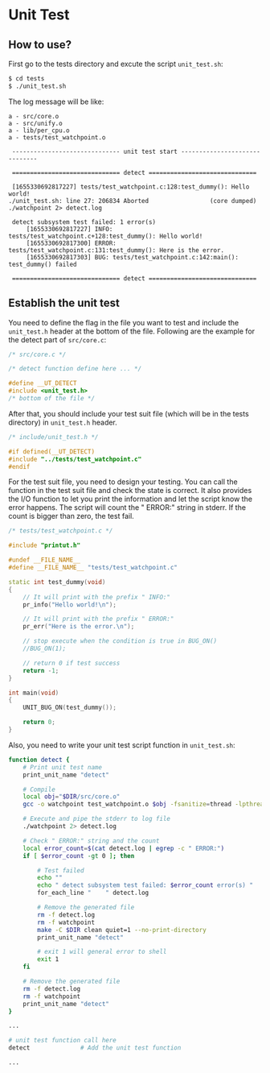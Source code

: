 # Unit Test

## How to use?

First go to the tests directory and excute the script `unit_test.sh`:
```bash
$ cd tests
$ ./unit_test.sh
```

The log message will be like:

```log
a - src/core.o
a - src/unify.o
a - lib/per_cpu.o
a - tests/test_watchpoint.o

 ------------------------------ unit test start ------------------------------ 

 ============================== detect ============================== 

 [1655330692817227] tests/test_watchpoint.c:128:test_dummy(): Hello world!
./unit_test.sh: line 27: 206834 Aborted                 (core dumped) ./watchpoint 2> detect.log

 detect subsystem test failed: 1 error(s) 
     [1655330692817227] INFO: tests/test_watchpoint.c+128:test_dummy(): Hello world!
     [1655330692817300] ERROR: tests/test_watchpoint.c:131:test_dummy(): Here is the error.
     [1655330692817303] BUG: tests/test_watchpoint.c:142:main(): test_dummy() failed

 ============================== detect ============================== 

```

## Establish the unit test

You need to define the flag in the file you want to test and include the `unit_test.h` header at the bottom of the file.
Following are the example for the detect part of `src/core.c`:

```cpp
/* src/core.c */

/* detect function define here ... */

#define __UT_DETECT
#include <unit_test.h>
/* bottom of the file */
```

After that, you should include your test suit file (which will be in the tests directory) in `unit_test.h` header.
```cpp
/* include/unit_test.h */

#if defined(__UT_DETECT)
#include "../tests/test_watchpoint.c"
#endif
```

For the test suit file, you need to design your testing.
You can call the function in the test suit file and check the state is correct.
It also provides the I/O function to let you print the information and let the script know the error happens.
The script will count the " ERROR:" string in stderr.
If the count is bigger than zero, the test fail.

```cpp
/* tests/test_watchpoint.c */

#include "printut.h"

#undef __FILE_NAME__
#define __FILE_NAME__ "tests/test_watchpoint.c"

static int test_dummy(void)
{
	// It will print with the prefix " INFO:"
	pr_info("Hello world!\n");

	// It will print with the prefix " ERROR:"
	pr_err("Here is the error.\n");

	// stop execute when the condition is true in BUG_ON()
	//BUG_ON(1);

	// return 0 if test success
	return -1;
}

int main(void)
{
	UNIT_BUG_ON(test_dummy());

	return 0;
}
```

Also, you need to write your unit test script function in `unit_test.sh`:

```bash
function detect {
	# Print unit test name
	print_unit_name "detect"

	# Compile
	local obj="$DIR/src/core.o"
	gcc -o watchpoint test_watchpoint.o $obj -fsanitize=thread -lpthread

	# Execute and pipe the stderr to log file
	./watchpoint 2> detect.log

	# Check " ERROR:" string and the count
	local error_count=$(cat detect.log | egrep -c " ERROR:")
	if [ $error_count -gt 0 ]; then

		# Test failed
		echo ""
		echo " detect subsystem test failed: $error_count error(s) "
		for_each_line "    " detect.log

		# Remove the generated file
		rm -f detect.log
		rm -f watchpoint
		make -C $DIR clean quiet=1 --no-print-directory
		print_unit_name "detect"

		# exit 1 will general error to shell
		exit 1
	fi

	# Remove the generated file
	rm -f detect.log
	rm -f watchpoint
	print_unit_name "detect"
}

...

# unit test function call here
detect				# Add the unit test function

...
```
